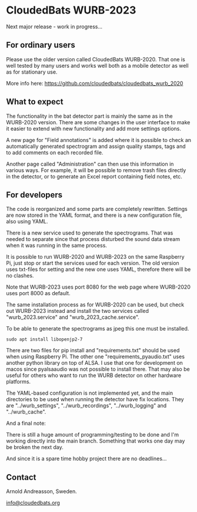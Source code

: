 # CloudedBats WURB-2023

Next major release - work in progress...

## For ordinary users

Please use the older version called CloudedBats WURB-2020.
That one is well tested by many users and works well both as a mobile detector
as well as for stationary use.

More info here:
https://github.com/cloudedbats/cloudedbats_wurb_2020

## What to expect

The functionality in the bat detector part is mainly the same as in the WURB-2020 version.
There are some changes in the user interface to make it easier to extend with new functionality
and add more settings options.

A new page for "Field annotations" is added where it is possible to check an automatically
generated spectrogram and assign quality stamps, tags and to add comments on each recorded file.

Another page called "Administration" can then use this information in various ways.
For example, it will be possible to remove trash files directly in the detector,
or to generate an Excel report containing field notes, etc.

## For developers

The code is reorganized and some parts are completely rewritten.
Settings are now stored in the YAML format, and there is a new configuration file,
also using YAML.

There is a new service used to generate the spectrograms. That was needed to separate since
that process disturbed the sound data stream when it was running in the same process.

It is possible to run WURB-2020 and WURB-2023 on the same Raspberry Pi, just stop or
start the services used for each version. The old version uses txt-files for setting and
the new one uses YAML, therefore there will be no clashes.

Note that WURB-2023 uses port 8080 for the web page where WURB-2020 uses port 8000 as default.

The same installation process as for WURB-2020 can be used, but check out WURB-2023 instead
and install the two services called "wurb_2023.service" and "wurb_2023_cache.service".

To be able to generate the spectrograms as jpeg this one must be installed.

    sudo apt install libopenjp2-7

There are two files for pip install and "requirements.txt" should be used when using Raspberry Pi.
The other one "requirements_pyaudio.txt" uses another python library on top of ALSA. I use that
one for development on macos since pyalsaaudio was not possible to install there. That may
also be useful for others who want to run the WURB detector on other hardware platforms.

The YAML-based configuration is not implemented yet, and the main directories to be used when
running the detector have fix locations. They are "../wurb_settings", "../wurb_recordings",
"../wurb_logging" and "../wurb_cache".

And a final note:

There is still a huge amount of programming/testing to be done and I'm working directly
into the main branch. Something that works one day may be broken the next day.

And since it is a spare time hobby project there are no deadlines...

## Contact

Arnold Andreasson, Sweden.

info@cloudedbats.org
